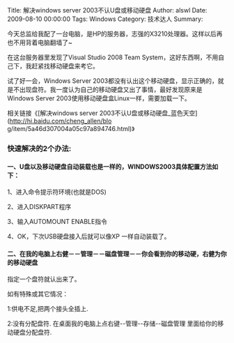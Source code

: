 Title: 解决windows server 2003不认U盘或移动硬盘
Author: alswl
Date: 2009-08-10 00:00:00
Tags: Windows
Category: 技术达人
Summary: 

今天总监给我配了一台电脑，是HP的服务器，志强的X3210处理器。这样以后再也不用背着电脑翻墙了~

在这台服务器里发现了Visual Studio 2008 Team System，这好东西啊，不用自己下，我赶紧找移动硬盘来考它。

试了好一会，Windows Server
2003都没有认出这个移动硬盘，显示正确的，就是不出现盘符。我一度认为自己的移动硬盘又出了事情，最好发现原来是Windows Server
2003使用移动硬盘盒Linux一样，需要加载一下。

相关链接《[解决windows server 2003不认U盘或移动硬盘_蓝色天空](http://hi.baidu.com/cheng_allen/blo
g/item/5a46d307004a05c97a894746.html)》

### 快速解决的2个办法:

#### 一、U盘以及移动硬盘自动装载也是一样的，WINDOWS2003具体配置方法如下：

1、进入命令提示符环境(也就是DOS)

2、进入DISKPART程序

3、输入AUTOMOUNT ENABLE指令

4、OK，下次USB硬盘接入后就可以像XP 一样自动装载了。

#### 二、在我的电脑上右健－－管理－－磁盘管理－－你会看到你的移动硬，右健为你的移动硬盘

指定一个盘符就认出来了。

如有特殊或其它情况：

1:供电不足,把两个接头全插上.

2:没有分配盘符. 在桌面我的电脑上点右键--管理--存储--磁盘管理 里面给你的移动硬盘分配盘符.

